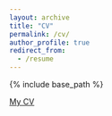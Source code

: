 ```yaml
---
layout: archive
title: "CV"
permalink: /cv/
author_profile: true
redirect_from:
  - /resume
---
```


{% include base_path %}

[My CV](../files/BW_CV_July_2018.pdf)
